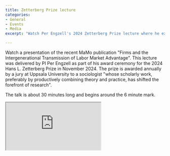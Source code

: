 ```yaml
---
title: Zetterberg Prize lecture
categories:
- General
- Events
- Media
excerpt: "Watch Per Engzell's 2024 Zetterberg Prize lecture where he explains the premise of the MaMo project."

---
```


Watch a presentation of the recent MaMo publication "Firms and the Intergenerational Transmission of Labor Market Advantage". This lecture was delivered by PI Per Engzell as part of his award ceremony for the 2024 Hans L. Zetterberg Prize in November 2024. The prize is awarded annually by a jury at Uppsala University to a sociologist "whose scholarly work, preferably by productively combining theory and practice, has shifted the forefront of research". 

The talk is about 30 minutes long and begins around the 6 minute mark.

<div class="sv-layout sv-column-6" id="svid10_27590138194274feb8f6a36e">
<div class="sv-custom-module sv-se-uu-uit-webb-webapp-video-canvas-studio sv-skip-spacer" id="svid12_27590138194274feb8f6a36f">
<div id="VideofranCanvasStudio2">
<!-- Video från Canvas Studio 2 -->
</div>
<div data-cid="12.27590138194274feb8f6a36f">
<div class="video-canvas-studio-container">
<iframe allowfullscreen allow="autoplay *" src="https://uppsala.instructuremedia.com/embed/d4d6bc09-e555-4c67-8b1e-99a18ae5cd0b" title="Zetterbergprisföreläsning med Per Engzell 2024">
</iframe>
</div>
</div>
<script nonce="3269ff30-e152-11ef-99de-2510586a70e7" >AppRegistry.registerBootstrapData('12.27590138194274feb8f6a36f','12.27590138194274feb8f6a36f','AGNOSTIC_RENDERER');
</script>
<script nonce="3269ff30-e152-11ef-99de-2510586a70e7">AppRegistry.registerInitialState('12.27590138194274feb8f6a36f',{"title":"Zetterbergprisföreläsning med Per Engzell 2024","url":"https://uppsala.instructuremedia.com/embed/d4d6bc09-e555-4c67-8b1e-99a18ae5cd0b","isOffline":false});
</script>
<script nonce="3269ff30-e152-11ef-99de-2510586a70e7">AppRegistry.registerApp({applicationId:'se.uu.uit.webb.webapp-video-canvas-studio|1.1.0',htmlElementId:'svid12_27590138194274feb8f6a36f',route:'/',portletId:'12.27590138194274feb8f6a36f',locale:'en',defaultLocale:'en',webAppId:'se.uu.uit.webb.webapp-video-canvas-studio',webAppVersion:'1.1.0',webAppAopId:'360.26da866f188bdc5637ad3a3a',webAppImportTime:'1690787163585',requiredLibs:{}});
</script>
</div>
</div>

